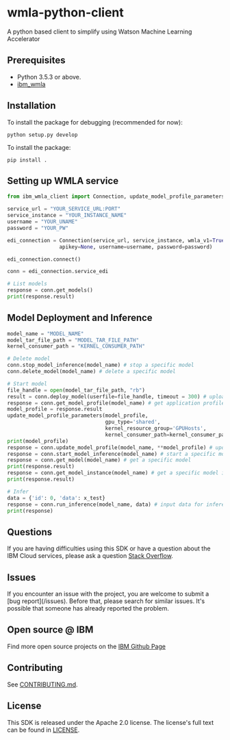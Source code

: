# wmla-python-client
A python based client to simplify using Watson Machine Learning Accelerator 

## Prerequisites

* Python 3.5.3 or above.
* [ibm_wmla](https://github.ibm.com/anz-tech-garage/wmla-python-sdk)


## Installation 

To install the package for debugging (recommended for now):

```
python setup.py develop
```

To install the package:

```
pip install .
```

## Setting up WMLA service
```python
from ibm_wmla_client import Connection, update_model_profile_parameters

service_url = "YOUR_SERVICE_URL:PORT"
service_instance = "YOUR_INSTANCE_NAME"
username = "YOUR_UNAME"
password = "YOUR_PW"

edi_connection = Connection(service_url, service_instance, wmla_v1=True, edi=True,
                 apikey=None, username=username, password=password)

edi_connection.connect()

conn = edi_connection.service_edi

# List models
response = conn.get_models()
print(response.result)

```
<!-- * A simple example to [verify the connection](examples/test_connection.py) -->

## Model Deployment and Inference
```python
model_name = "MODEL_NAME"
model_tar_file_path = "MODEL_TAR_FILE_PATH"
kernel_consumer_path = "KERNEL_CONSUMER_PATH"

# Delete model
conn.stop_model_inference(model_name) # stop a specific model
conn.delete_model(model_name) # delete a specific model

# Start model
file_handle = open(model_tar_file_path, "rb")
result = conn.deploy_model(userfile=file_handle, timeout = 300) # upload model package files
response = conn.get_model_profile(model_name) # get application profile for a specific model
model_profile = response.result
update_model_profile_parameters(model_profile, 
                                gpu_type='shared',
                                kernel_resource_group='GPUHosts',
                                kernel_consumer_path=kernel_consumer_path)
print(model_profile)
response = conn.update_model_profile(model_name, **model_profile) # update application profile for a specific model
response = conn.start_model_inference(model_name) # start a specific model
response = conn.get_model(model_name) # get a specific model
print(response.result)
response = conn.get_model_instance(model_name) # get a specific model instance information
print(response.result)

# Infer
data = {'id': 0, 'data': x_test}
response = conn.run_inference(model_name, data) # input data for inference
print(response)

```

## Questions
If you are having difficulties using this SDK or have a question about the IBM Cloud services,
please ask a question
[Stack Overflow](http://stackoverflow.com/questions/ask?tags=ibm-cloud).

## Issues
If you encounter an issue with the project, you are welcome to submit a
[bug report](<github-repo-url>/issues).
Before that, please search for similar issues. It's possible that someone has already reported the problem.

## Open source @ IBM
Find more open source projects on the [IBM Github Page](http://ibm.github.io/)

## Contributing
See [CONTRIBUTING.md](https://github.ibm.com/CloudEngineering/python-sdk-template/blob/master/CONTRIBUTING.md).

## License
This SDK is released under the Apache 2.0 license.
The license's full text can be found in [LICENSE](https://github.ibm.com/CloudEngineering/python-sdk-template/blob/master/LICENSE).

<!-- * A complete example for [uploading, deploying and starting a model](examples/test_model_upload.py) -->

<!-- ## Examples

* A simple example to [verify the connection](examples/test_connection.py)
* A complete example for [uploading, deploying and starting a model](examples/test_model_upload.py) (documentation imcomplete, ask Sherry for details) -->